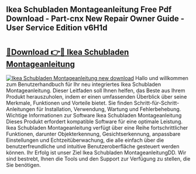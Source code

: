 ## Ikea Schubladen Montageanleitung Free Pdf Download - Part-cnx New Repair Owner Guide - User Service Edition v6H1d

# <h2><a href="http://df6k5sq.blite.top/?on=Ikea+Schubladen+Montageanleitung">🔗Download 👉🔴 Ikea Schubladen Montageanleitung</a></h2>

[![Ikea Schubladen Montageanleitung new download](https://i.imgur.com/lujVjoI.png)](http://df6k5sq.blite.top/?on=Ikea+Schubladen+Montageanleitung)
Hallo und willkommen zum Benutzerhandbuch für Ihr neu integriertes Ikea Schubladen Montageanleitung. Dieser Leitfaden soll Ihnen helfen, das Beste aus Ihrem Produkt herauszuholen, indem er einen umfassenden Überblick über seine Merkmale, Funktionen und Vorteile bietet. Sie finden Schritt-für-Schritt-Anleitungen für Installation, Verwendung, Wartung und Fehlerbehebung. Wichtige Informationen zur Software Ikea Schubladen Montageanleitung Dieses Produkt erfordert kompatible Software für eine optimale Leistung. Ikea Schubladen Montageanleitung verfügt über eine Reihe fortschrittlicher Funktionen, darunter Objekterkennung, Gesichtserkennung, anpassbare Einstellungen und Echtzeitüberwachung, die alle einfach über die benutzerfreundliche und intuitive Benutzeroberfläche gesteuert werden können. Ihr Erfolg ist unser Ziel Ikea Schubladen MontageanleitungDD. Wir sind bestrebt, Ihnen die Tools und den Support zur Verfügung zu stellen, die Sie benötigen.
